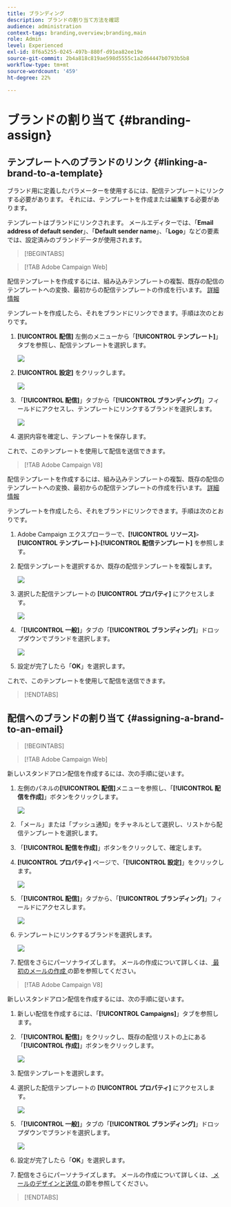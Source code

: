 ```yaml
---
title: ブランディング
description: ブランドの割り当て方法を確認
audience: administration
context-tags: branding,overview;branding,main
role: Admin
level: Experienced
exl-id: 8f6a5255-0245-497b-880f-d91ea82ee19e
source-git-commit: 2b4a818c819ae598d5555c1a2d64447b0793b5b8
workflow-type: tm+mt
source-wordcount: '459'
ht-degree: 22%

---
```


# ブランドの割り当て {#branding-assign}

## テンプレートへのブランドのリンク {#linking-a-brand-to-a-template}

ブランド用に定義したパラメーターを使用するには、配信テンプレートにリンクする必要があります。 それには、テンプレートを作成または編集する必要があります。

テンプレートはブランドにリンクされます。 メールエディターでは、「**Email address of default sender**」、「**Default sender name**」、「**Logo**」などの要素では、設定済みのブランドデータが使用されます。

>[!BEGINTABS]

>[!TAB Adobe Campaign Web]

配信テンプレートを作成するには、組み込みテンプレートの複製、既存の配信のテンプレートへの変換、最初からの配信テンプレートの作成を行います。 [詳細情報](../../msg/delivery-template.md)

テンプレートを作成したら、それをブランドにリンクできます。手順は次のとおりです。

1. **[!UICONTROL 配信]** 左側のメニューから「**[!UICONTROL テンプレート]**」タブを参照し、配信テンプレートを選択します。

   ![](assets/branding_assign_web_1.png)

1. **[!UICONTROL 設定]** をクリックします。

   ![](assets/branding_assign_web_2.png)

1. 「**[!UICONTROL 配信]**」タブから「**[!UICONTROL ブランディング]**」フィールドにアクセスし、テンプレートにリンクするブランドを選択します。

   ![](assets/branding_assign_web_3.png)

1. 選択内容を確定し、テンプレートを保存します。

これで、このテンプレートを使用して配信を送信できます。

>[!TAB Adobe Campaign V8]

配信テンプレートを作成するには、組み込みテンプレートの複製、既存の配信のテンプレートへの変換、最初からの配信テンプレートの作成を行います。 [詳細情報](https://experienceleague.adobe.com/docs/campaign/campaign-v8/send/create-templates.html)

テンプレートを作成したら、それをブランドにリンクできます。手順は次のとおりです。

1. Adobe Campaign エクスプローラーで、**[!UICONTROL リソース]**`>`**[!UICONTROL テンプレート]**`>`**[!UICONTROL 配信テンプレート]** を参照します。

1. 配信テンプレートを選択するか、既存の配信テンプレートを複製します。

   ![](assets/branding_assign_V8_1.png)

1. 選択した配信テンプレートの **[!UICONTROL プロパティ]** にアクセスします。

   ![](assets/branding_assign_V8_2.png)

1. 「**[!UICONTROL 一般]**」タブの「**[!UICONTROL ブランディング]**」ドロップダウンでブランドを選択します。

   ![](assets/branding_assign_V8_3.png)

1. 設定が完了したら「**OK**」を選択します。

これで、このテンプレートを使用して配信を送信できます。

>[!ENDTABS]

## 配信へのブランドの割り当て {#assigning-a-brand-to-an-email}

>[!BEGINTABS]

>[!TAB Adobe Campaign Web]

新しいスタンドアロン配信を作成するには、次の手順に従います。

1. 左側のパネルの&#x200B;**[!UICONTROL 配信]**&#x200B;メニューを参照し、「**[!UICONTROL 配信を作成]**」ボタンをクリックします。

   ![](assets/branding_assign_web_4.png)

1. 「メール」または「プッシュ通知」をチャネルとして選択し、リストから配信テンプレートを選択します。

1. 「**[!UICONTROL 配信を作成]**」ボタンをクリックして、確定します。

1. **[!UICONTROL プロパティ]** ページで、「**[!UICONTROL 設定]**」をクリックします。

   ![](assets/branding_assign_web_5.png)

1. 「**[!UICONTROL 配信]**」タブから、「**[!UICONTROL ブランディング]**」フィールドにアクセスします。

   ![](assets/branding_assign_web_6.png)

1. テンプレートにリンクするブランドを選択します。

   ![](assets/branding_assign_web_7.png)

1. 配信をさらにパーソナライズします。 メールの作成について詳しくは、[ 最初のメールの作成 ](../../email/create-email.md) の節を参照してください。

>[!TAB Adobe Campaign V8]

新しいスタンドアロン配信を作成するには、次の手順に従います。

1. 新しい配信を作成するには、「**[!UICONTROL Campaigns]**」タブを参照します。

1. 「**[!UICONTROL 配信]**」をクリックし、既存の配信リストの上にある「**[!UICONTROL 作成]**」ボタンをクリックします。

   ![](assets/branding_assign_V8_4.png)

1. 配信テンプレートを選択します。

1. 選択した配信テンプレートの **[!UICONTROL プロパティ]** にアクセスします。

   ![](assets/branding_assign_V8_5.png)

1. 「**[!UICONTROL 一般]**」タブの「**[!UICONTROL ブランディング]**」ドロップダウンでブランドを選択します。

   ![](assets/branding_assign_V8_6.png)

1. 設定が完了したら「**OK**」を選択します。

1. 配信をさらにパーソナライズします。 メールの作成について詳しくは、[ メールのデザインと送信 ](../../email/create-email.md) の節を参照してください。

>[!ENDTABS]
